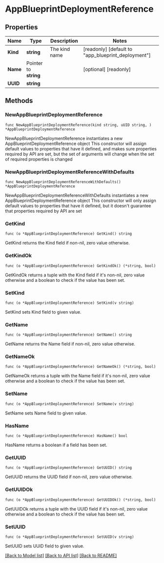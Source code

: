 # AppBlueprintDeploymentReference

## Properties

Name | Type | Description | Notes
------------ | ------------- | ------------- | -------------
**Kind** | **string** | The kind name | [readonly] [default to "app_blueprint_deployment"]
**Name** | Pointer to **string** |  | [optional] [readonly] 
**UUID** | **string** |  | 

## Methods

### NewAppBlueprintDeploymentReference

`func NewAppBlueprintDeploymentReference(kind string, uUID string, ) *AppBlueprintDeploymentReference`

NewAppBlueprintDeploymentReference instantiates a new AppBlueprintDeploymentReference object
This constructor will assign default values to properties that have it defined,
and makes sure properties required by API are set, but the set of arguments
will change when the set of required properties is changed

### NewAppBlueprintDeploymentReferenceWithDefaults

`func NewAppBlueprintDeploymentReferenceWithDefaults() *AppBlueprintDeploymentReference`

NewAppBlueprintDeploymentReferenceWithDefaults instantiates a new AppBlueprintDeploymentReference object
This constructor will only assign default values to properties that have it defined,
but it doesn't guarantee that properties required by API are set

### GetKind

`func (o *AppBlueprintDeploymentReference) GetKind() string`

GetKind returns the Kind field if non-nil, zero value otherwise.

### GetKindOk

`func (o *AppBlueprintDeploymentReference) GetKindOk() (*string, bool)`

GetKindOk returns a tuple with the Kind field if it's non-nil, zero value otherwise
and a boolean to check if the value has been set.

### SetKind

`func (o *AppBlueprintDeploymentReference) SetKind(v string)`

SetKind sets Kind field to given value.


### GetName

`func (o *AppBlueprintDeploymentReference) GetName() string`

GetName returns the Name field if non-nil, zero value otherwise.

### GetNameOk

`func (o *AppBlueprintDeploymentReference) GetNameOk() (*string, bool)`

GetNameOk returns a tuple with the Name field if it's non-nil, zero value otherwise
and a boolean to check if the value has been set.

### SetName

`func (o *AppBlueprintDeploymentReference) SetName(v string)`

SetName sets Name field to given value.

### HasName

`func (o *AppBlueprintDeploymentReference) HasName() bool`

HasName returns a boolean if a field has been set.

### GetUUID

`func (o *AppBlueprintDeploymentReference) GetUUID() string`

GetUUID returns the UUID field if non-nil, zero value otherwise.

### GetUUIDOk

`func (o *AppBlueprintDeploymentReference) GetUUIDOk() (*string, bool)`

GetUUIDOk returns a tuple with the UUID field if it's non-nil, zero value otherwise
and a boolean to check if the value has been set.

### SetUUID

`func (o *AppBlueprintDeploymentReference) SetUUID(v string)`

SetUUID sets UUID field to given value.



[[Back to Model list]](../README.md#documentation-for-models) [[Back to API list]](../README.md#documentation-for-api-endpoints) [[Back to README]](../README.md)


